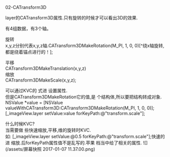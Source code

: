 02-CATransform3D

layer的CATransform3D属性.只有旋转的时候才可以看出3D的效果.

有4组数据，有3个轴。

旋转  
x,y,z分别代表x,y,z轴.CATransform3DMakeRotation(M_PI, 1, 0, 0)[^绕x轴旋转,都是绕着锚点进行的！];

平移  
CATransform3DMakeTranslation\(x,y,z\)  
缩放  
CATransform3DMakeScale\(x,y,z\);

可以通过KVC的 式进 设置属性.  
但是CATransform3DMakeRotation它的值,是 个结构体,所以要把结构转成对象.  
NSValue \*value = \[NSValue valueWithCATransform3D:CATransform3DMakeRotation\(M\_PI, 1, 0, 0\)\];\[\_imageView.layer setValue:value forKeyPath:@"transform.scale"\];

什么时候KVC?  
当需要做 些快速缩放,平移,维的旋转时KVC.  
如: [_imageView.layer setValue:@0.5 forKeyPath:@"transform.scale"];快速的进 缩放.后forKeyPath属性值不是乱写的.苹果 档当中给了相关的属性.
![](/assets/屏幕快照 2017-01-07 11.37.00.png)

